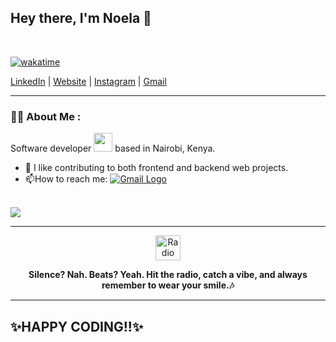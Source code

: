 <h2 align="left">
  Hey there, I'm Noela 👋
</h2>
</br>

[![wakatime](https://wakatime.com/badge/user/c2249d27-39d3-4d70-ab08-106ed29cee2b.svg)](https://wakatime.com/@c2249d27-39d3-4d70-ab08-106ed29cee2b)

[LinkedIn](https://www.linkedin.com/in/trixienoelanjeru/) | [Website](https://noela-murugi.github.io/portfolio/) | [Instagram](https://www.instagram.com/roroooo.trix_ie/) | [Gmail](mailto:noelatrixie@gmail.com?subject=Regarding%20GitHub%20Collaboration)

---

### :woman_technologist: About Me :

Software developer <img src="https://media.giphy.com/media/WUlplcMpOCEmTGBtBW/giphy.gif" width="30"> based in Nairobi, Kenya. 
- :telescope: I like contributing to both frontend and backend web projects.
- :mailbox:How to reach me: [![Gmail Logo](https://img.shields.io/badge/-gmail-red?style=flat&logo=Gmail&logoColor=white)](mailto:noelatrixie@gmail.com?subject=Regarding%20GitHub%20Collaboration)
 </p>
 
 <br>
<div style="display: flex;">
  
 <img align="top" src="https://github-readme-stats.vercel.app/api/top-langs/?username=Noela-Murugi&langs_count=12&count_private=true&layout=compact&theme=light"/>
  </div>


---

<p align="center">
  <a href="https://your-radio-app.vercel.app" target="_blank">
    <img src="[https://img.icons8.com/ios-filled/50/000000/radio.png](https://img.icons8.com/?size=100&id=lecBkClCChOb&format=png&color=000000)" alt="Radio Icon" width="40" height="40"/>
  </a>
</p>

<p align="center">
  <b>Silence? Nah. Beats? Yeah. Hit the radio, catch a vibe, and always remember to wear your smile.🎶</b>
</p>

---

<h2>
  ✨HAPPY CODING!!✨
</h2>

